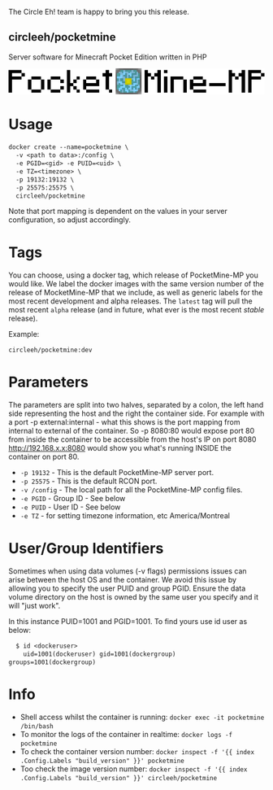 [circleehurl]: https://circle.enterprises/
[appurl]: https://pmmp.io/
[hub]: https://hub.docker.com/r/circleeh/

The Circle Eh! team is happy to bring you this release.

## circleeh/pocketmine

Server software for Minecraft Pocket Edition written in PHP

[![PocketMine-MP](/img/PocketMine-MP-h.png)][appurl]

# Usage

```
docker create --name=pocketmine \
  -v <path to data>:/config \
  -e PGID=<gid> -e PUID=<uid> \
  -e TZ=<timezone> \
  -p 19132:19132 \
  -p 25575:25575 \
  circleeh/pocketmine
```

Note that port mapping is dependent on the values in your server configuration, so adjust accordingly.

# Tags

You can choose, using a docker tag, which release of PocketMine-MP you would
like. We label the docker images with the same version number of the release
of MocketMine-MP that we include, as well as generic labels for the most recent
development and alpha releases.  The `latest` tag will pull the most recent
`alpha` release (and in future, what ever is the most recent *stable* release).

Example:
```
circleeh/pocketmine:dev
```

# Parameters
The parameters are split into two halves, separated by a colon, the left hand side representing the host and the right the container side. For example with a port -p external:internal - what this shows is the port mapping from internal to external of the container. So -p 8080:80 would expose port 80 from inside the container to be accessible from the host's IP on port 8080 http://192.168.x.x:8080 would show you what's running INSIDE the container on port 80.

* `-p 19132` - This is the default PocketMine-MP server port.
* `-p 25575` - This is the default RCON port.
* `-v /config` - The local path for all the PocketMine-MP config files.
* `-e PGID` - Group ID - See below
* `-e PUID` - User ID - See below
* `-e TZ` - for setting timezone information, etc America/Montreal

# User/Group Identifiers

Sometimes when using data volumes (-v flags) permissions issues can arise between the host OS and the container. We avoid this issue by allowing you to specify the user PUID and group PGID. Ensure the data volume directory on the host is owned by the same user you specify and it will "just work".

In this instance PUID=1001 and PGID=1001. To find yours use id user as below:

```
  $ id <dockeruser>
    uid=1001(dockeruser) gid=1001(dockergroup) groups=1001(dockergroup)
```

# Info

* Shell access whilst the container is running: `docker exec -it pocketmine /bin/bash`
* To monitor the logs of the container in realtime: `docker logs -f pocketmine`
* To check the container version number: `docker inspect -f '{{ index .Config.Labels "build_version" }}' pocketmine`
* Too check the image version number: `docker inspect -f '{{ index .Config.Labels "build_version" }}' circleeh/pocketmine`

